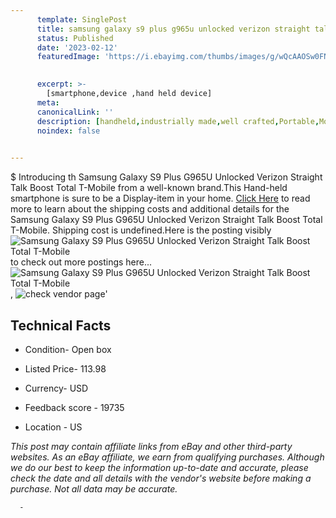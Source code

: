 ```yaml
---
      template: SinglePost
      title: samsung galaxy s9 plus g965u unlocked verizon straight talk boost total t mobile
      status: Published
      date: '2023-02-12'
      featuredImage: 'https://i.ebayimg.com/thumbs/images/g/wQcAAOSw0FNi9AhK/s-l225.jpg'
       

      excerpt: >-
        [smartphone,device ,hand held device]
      meta:
      canonicalLink: ''
      description: [handheld,industrially made,well crafted,Portable,Mobile,Compact,Convenient,Lightweight,Maneuverable,Man-portable,Miniature,Carriable,Hand-held,Light,Holdable,Transportable,Mobile device,Pocket-sized,On-the-go,Wireless,Cordless,Compact size,Convenient size, smartphone,device ,hand held device]
      noindex: false
      

---
```

$
      Introducing th Samsung Galaxy S9 Plus G965U Unlocked Verizon Straight Talk Boost Total T-Mobile from a well-known brand.This Hand-held smartphone is sure to be a Display-item in your home. [Click Here](https://www.ebay.com/itm/325373174876?hash=item4bc1c0a45c%3Ag%3AwQcAAOSw0FNi9AhK&mkevt=1&mkcid=1&mkrid=711-53200-19255-0&campid=%253CePNCampaignId%253E&customid=%253CreferenceId%253E&toolid=10049) to read more to learn about the shipping costs and additional details for the Samsung Galaxy S9 Plus G965U Unlocked Verizon Straight Talk Boost Total T-Mobile. Shipping cost is undefined.Here is the posting visibly ![Samsung Galaxy S9 Plus G965U Unlocked Verizon Straight Talk Boost Total T-Mobile](https://i.ebayimg.com/thumbs/images/g/wQcAAOSw0FNi9AhK/s-l225.jpg) to check out more postings here... ![Samsung Galaxy S9 Plus G965U Unlocked Verizon Straight Talk Boost Total T-Mobile](https://i.ebayimg.com/images/g/wQcAAOSw0FNi9AhK/s-l500.jpg), ![check vendor page](https://origin-galleryplus.ebayimg.com/ws/web/325373174876_2_0_1/225x225.jpg,https://origin-galleryplus.ebayimg.com/ws/web/325373174876_3_0_1/225x225.jpg,https://origin-galleryplus.ebayimg.com/ws/web/325373174876_4_0_1/225x225.jpg,https://origin-galleryplus.ebayimg.com/ws/web/325373174876_5_0_1/225x225.jpg,https://origin-galleryplus.ebayimg.com/ws/web/325373174876_6_0_1/225x225.jpg,https://origin-galleryplus.ebayimg.com/ws/web/325373174876_7_0_1/225x225.jpg,https://origin-galleryplus.ebayimg.com/ws/web/325373174876_8_0_1/225x225.jpg,https://origin-galleryplus.ebayimg.com/ws/web/325373174876_9_0_1/225x225.jpg,https://origin-galleryplus.ebayimg.com/ws/web/325373174876_10_0_1/225x225.jpg,https://origin-galleryplus.ebayimg.com/ws/web/325373174876_11_0_1/225x225.jpg,https://origin-galleryplus.ebayimg.com/ws/web/325373174876_12_0_1/225x225.jpg)'

      

 ## Technical Facts 



     
      

 - Condition- Open box 


      

 - Listed Price- 113.98 


      

 - Currency- USD 


      

 - Feedback score - 19735 


      

 - Location - US 


      
      

 *_This post may contain affiliate links from eBay and other third-party websites. As an eBay affiliate, we earn from qualifying purchases. Although we do our best to keep the information up-to-date and accurate, please check the date and all details with the vendor's website before making a purchase. Not all data may be accurate._*




      -
